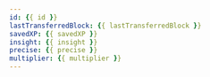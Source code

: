 ```yaml
---
id: {{ id }}
lastTransferredBlock: {{ lastTransferredBlock }}
savedXP: {{ savedXP }}
insight: {{ insight }}
precise: {{ precise }}
multiplier: {{ multiplier }}
---
```

